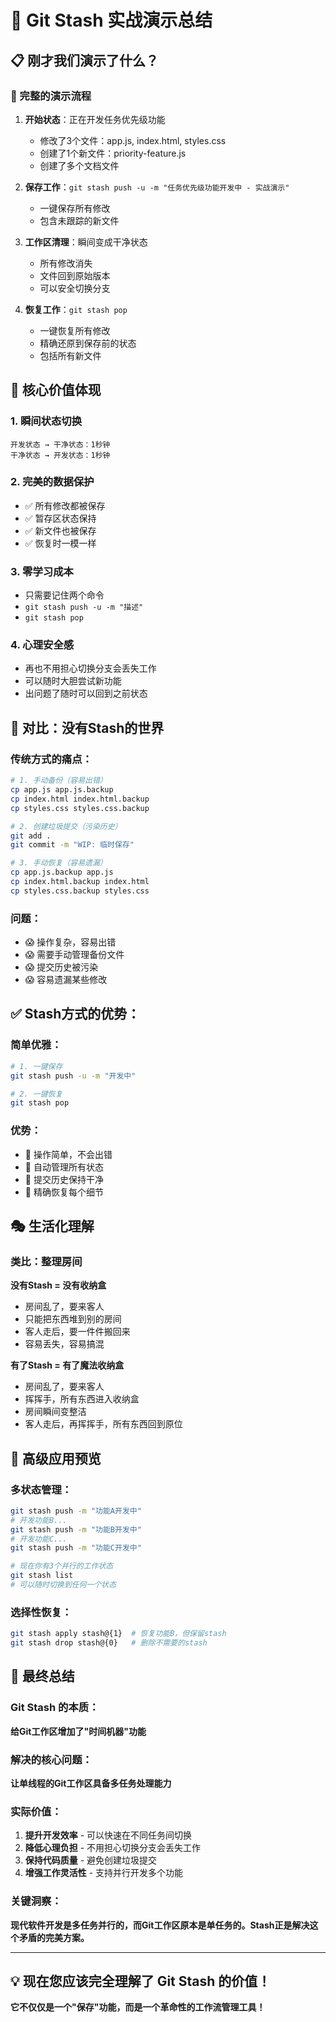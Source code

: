 # 🎯 Git Stash 实战演示总结

## 📋 刚才我们演示了什么？

### 🔄 完整的演示流程

1. **开始状态**：正在开发任务优先级功能
   - 修改了3个文件：app.js, index.html, styles.css
   - 创建了1个新文件：priority-feature.js
   - 创建了多个文档文件

2. **保存工作**：`git stash push -u -m "任务优先级功能开发中 - 实战演示"`
   - 一键保存所有修改
   - 包含未跟踪的新文件

3. **工作区清理**：瞬间变成干净状态
   - 所有修改消失
   - 文件回到原始版本
   - 可以安全切换分支

4. **恢复工作**：`git stash pop`
   - 一键恢复所有修改
   - 精确还原到保存前的状态
   - 包括所有新文件

## 🌟 核心价值体现

### 1. **瞬间状态切换**
```
开发状态 → 干净状态：1秒钟
干净状态 → 开发状态：1秒钟
```

### 2. **完美的数据保护**
- ✅ 所有修改都被保存
- ✅ 暂存区状态保持
- ✅ 新文件也被保存
- ✅ 恢复时一模一样

### 3. **零学习成本**
- 只需要记住两个命令
- `git stash push -u -m "描述"`
- `git stash pop`

### 4. **心理安全感**
- 再也不用担心切换分支会丢失工作
- 可以随时大胆尝试新功能
- 出问题了随时可以回到之前状态

## 🚫 对比：没有Stash的世界

### 传统方式的痛点：
```bash
# 1. 手动备份（容易出错）
cp app.js app.js.backup
cp index.html index.html.backup
cp styles.css styles.css.backup

# 2. 创建垃圾提交（污染历史）
git add .
git commit -m "WIP: 临时保存"

# 3. 手动恢复（容易遗漏）
cp app.js.backup app.js
cp index.html.backup index.html
cp styles.css.backup styles.css
```

### 问题：
- 😱 操作复杂，容易出错
- 😱 需要手动管理备份文件
- 😱 提交历史被污染
- 😱 容易遗漏某些修改

## ✅ Stash方式的优势：

### 简单优雅：
```bash
# 1. 一键保存
git stash push -u -m "开发中"

# 2. 一键恢复
git stash pop
```

### 优势：
- 🎉 操作简单，不会出错
- 🎉 自动管理所有状态
- 🎉 提交历史保持干净
- 🎉 精确恢复每个细节

## 🎭 生活化理解

### 类比：整理房间

**没有Stash = 没有收纳盒**
- 房间乱了，要来客人
- 只能把东西堆到别的房间
- 客人走后，要一件件搬回来
- 容易丢失，容易搞混

**有了Stash = 有了魔法收纳盒**
- 房间乱了，要来客人
- 挥挥手，所有东西进入收纳盒
- 房间瞬间变整洁
- 客人走后，再挥挥手，所有东西回到原位

## 🚀 高级应用预览

### 多状态管理：
```bash
git stash push -m "功能A开发中"
# 开发功能B...
git stash push -m "功能B开发中"
# 开发功能C...
git stash push -m "功能C开发中"

# 现在你有3个并行的工作状态
git stash list
# 可以随时切换到任何一个状态
```

### 选择性恢复：
```bash
git stash apply stash@{1}  # 恢复功能B，但保留stash
git stash drop stash@{0}   # 删除不需要的stash
```

## 🎯 最终总结

### Git Stash 的本质：
**给Git工作区增加了"时间机器"功能**

### 解决的核心问题：
**让单线程的Git工作区具备多任务处理能力**

### 实际价值：
1. **提升开发效率** - 可以快速在不同任务间切换
2. **降低心理负担** - 不用担心切换分支会丢失工作
3. **保持代码质量** - 避免创建垃圾提交
4. **增强工作灵活性** - 支持并行开发多个功能

### 关键洞察：
**现代软件开发是多任务并行的，而Git工作区原本是单任务的。Stash正是解决这个矛盾的完美方案。**

---

## 💡 现在您应该完全理解了 Git Stash 的价值！

**它不仅仅是一个"保存"功能，而是一个革命性的工作流管理工具！**

